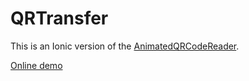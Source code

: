 # QRTransfer


This is an Ionic version of the [AnimatedQRCodeReader](https://github.com/xulihang/AnimatedQRCodeReader).

[Online demo](https://delightful-sunflower-f32a01.netlify.app/tabs/home)